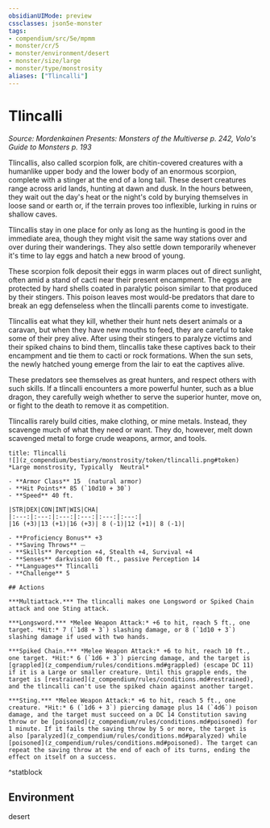 ```yaml
---
obsidianUIMode: preview
cssclasses: json5e-monster
tags:
- compendium/src/5e/mpmm
- monster/cr/5
- monster/environment/desert
- monster/size/large
- monster/type/monstrosity
aliases: ["Tlincalli"]
---
```

# Tlincalli
*Source: Mordenkainen Presents: Monsters of the Multiverse p. 242, Volo's Guide to Monsters p. 193*  

Tlincallis, also called scorpion folk, are chitin-covered creatures with a humanlike upper body and the lower body of an enormous scorpion, complete with a stinger at the end of a long tail. These desert creatures range across arid lands, hunting at dawn and dusk. In the hours between, they wait out the day's heat or the night's cold by burying themselves in loose sand or earth or, if the terrain proves too inflexible, lurking in ruins or shallow caves.

Tlincallis stay in one place for only as long as the hunting is good in the immediate area, though they might visit the same way stations over and over during their wanderings. They also settle down temporarily whenever it's time to lay eggs and hatch a new brood of young.

These scorpion folk deposit their eggs in warm places out of direct sunlight, often amid a stand of cacti near their present encampment. The eggs are protected by hard shells coated in paralytic poison similar to that produced by their stingers. This poison leaves most would-be predators that dare to break an egg defenseless when the tlincalli parents come to investigate.

Tlincallis eat what they kill, whether their hunt nets desert animals or a caravan, but when they have new mouths to feed, they are careful to take some of their prey alive. After using their stingers to paralyze victims and their spiked chains to bind them, tlincallis take these captives back to their encampment and tie them to cacti or rock formations. When the sun sets, the newly hatched young emerge from the lair to eat the captives alive.

These predators see themselves as great hunters, and respect others with such skills. If a tlincalli encounters a more powerful hunter, such as a blue dragon, they carefully weigh whether to serve the superior hunter, move on, or fight to the death to remove it as competition.

Tlincallis rarely build cities, make clothing, or mine metals. Instead, they scavenge much of what they need or want. They do, however, melt down scavenged metal to forge crude weapons, armor, and tools.

```ad-statblock
title: Tlincalli
![](z_compendium/bestiary/monstrosity/token/tlincalli.png#token)
*Large monstrosity, Typically  Neutral*

- **Armor Class** 15  (natural armor)
- **Hit Points** 85 (`10d10 + 30`)
- **Speed** 40 ft.

|STR|DEX|CON|INT|WIS|CHA|
|:---:|:---:|:---:|:---:|:---:|:---:|
|16 (+3)|13 (+1)|16 (+3)| 8 (-1)|12 (+1)| 8 (-1)|

- **Proficiency Bonus** +3
- **Saving Throws** ⏤
- **Skills** Perception +4, Stealth +4, Survival +4
- **Senses** darkvision 60 ft., passive Perception 14
- **Languages** Tlincalli
- **Challenge** 5

## Actions

***Multiattack.*** The tlincalli makes one Longsword or Spiked Chain attack and one Sting attack.

***Longsword.*** *Melee Weapon Attack:* +6 to hit, reach 5 ft., one target. *Hit:* 7 (`1d8 + 3`) slashing damage, or 8 (`1d10 + 3`) slashing damage if used with two hands.

***Spiked Chain.*** *Melee Weapon Attack:* +6 to hit, reach 10 ft., one target. *Hit:* 6 (`1d6 + 3`) piercing damage, and the target is [grappled](z_compendium/rules/conditions.md#grappled) (escape DC 11) if it is a Large or smaller creature. Until this grapple ends, the target is [restrained](z_compendium/rules/conditions.md#restrained), and the tlincalli can't use the spiked chain against another target.

***Sting.*** *Melee Weapon Attack:* +6 to hit, reach 5 ft., one creature. *Hit:* 6 (`1d6 + 3`) piercing damage plus 14 (`4d6`) poison damage, and the target must succeed on a DC 14 Constitution saving throw or be [poisoned](z_compendium/rules/conditions.md#poisoned) for 1 minute. If it fails the saving throw by 5 or more, the target is also [paralyzed](z_compendium/rules/conditions.md#paralyzed) while [poisoned](z_compendium/rules/conditions.md#poisoned). The target can repeat the saving throw at the end of each of its turns, ending the effect on itself on a success.
```
^statblock

## Environment

desert